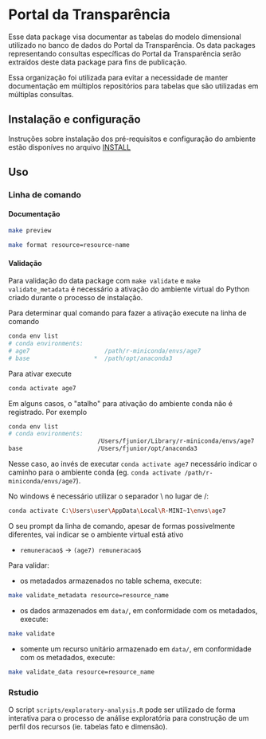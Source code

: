 # Portal da Transparência

Esse data package visa documentar as tabelas do modelo dimensional utilizado no banco de dados do Portal da Transparência. 
Os data packages representando consultas específicas do Portal da Transparência serão extraídos deste data package para fins de publicação.

Essa organização foi utilizada para evitar a necessidade de manter documentação em múltiplos repositórios para tabelas que são utilizadas em múltiplas consultas.

## Instalação e configuração

Instruções sobre instalação dos pré-requisitos e configuração do ambiente estão disponíves no arquivo [INSTALL](INSTALL.md)

## Uso

### Linha de comando

#### Documentação

```bash
make preview
```

```bash
make format resource=resource-name
```

#### Validação

Para validação do data package com `make validate` e `make validate_metadata` é necessário a ativação do ambiente virtual do Python criado durante o processo de instalação.

Para determinar qual comando para fazer a ativação execute na linha de comando

```bash
conda env list
# conda environments:
# age7                     /path/r-miniconda/envs/age7
# base                  *  /path/opt/anaconda3
```

Para ativar execute

```bash
conda activate age7
```

Em alguns casos, o "atalho" para ativação do ambiente conda não é registrado. Por exemplo

```bash
conda env list
# conda environments:
                         /Users/fjunior/Library/r-miniconda/envs/age7
base                     /Users/fjunior/opt/anaconda3
```

Nesse caso, ao invés de executar `conda activate age7`  necessário indicar o caminho para o ambiente conda (eg. `conda activate /path/r-miniconda/envs/age7`).

No windows é necessário utilizar o separador \ no lugar de /:

```bash
conda activate C:\Users\user\AppData\Local\R-MINI~1\envs\age7
```

O seu prompt da linha de comando, apesar de formas possivelmente diferentes, vai indicar se o ambiente virtual está ativo

- `remuneracao$` -> `(age7) remuneracao$`

Para validar: 

 - os metadados armazenados no table schema, execute:

```bash
make validate_metadata resource=resource_name
```

 - os dados armazenados em `data/`, em conformidade com os metadados, execute:

```bash
make validate
```

 - somente um recurso unitário armazenado em `data/`, em conformidade com os metadados, execute:

```bash
make validate_data resource=resource_name
```

### Rstudio

O script `scripts/exploratory-analysis.R` pode ser utilizado de forma interativa para o processo de análise exploratória para construção de um perfil dos recursos (ie. tabelas fato e dimensão).





